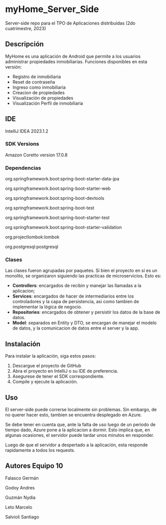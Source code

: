 # myHome_Server_Side
Server-side repo para el TPO de Aplicaciones distribuidas (2do cuatrimestre, 2023)

## Descripción
MyHome es una aplicación de Android que permite a los usuarios administrar propiedades inmobiliarias. 
Funciones disponibles en esta versión:
- Registro de inmobiliaria
- Reset de contraseña
- Ingreso como inmobiliaria
- Creacion de propiedades
- Visualización de propiedades
- Visualización Perfil de inmobiliaria

## IDE
IntelliJ IDEA 2023.1.2

### SDK Versions
Amazon Coretto version 17.0.8

### Dependencias
org.springframework.boot:spring-boot-starter-data-jpa

org.springframework.boot:spring-boot-starter-web

org.springframework.boot:spring-boot-devtools

org.springframework.boot:spring-boot-test

org.springframework.boot:spring-boot-starter-test

org.springframework.boot:spring-boot-starter-validation

org.projectlombok:lombok

org.postgresql:postgresql

### Clases
Las clases fueron agrupadas por paquetes. Si bien el proyecto en sí es un monolito, se organizaron siguiendo las practicas de microservicios. Esto es:
* **Controllers**: encargados de recibin y manejar las llamadas a la aplicacion;
* **Services**: encargados de hacer de intermediarios entre los controladores y la capa de persistencia, asi como tambien de implementar la lógica de negocio.
* **Repositories**: encargados de obtener y persistir los datos de la base de datos.
* **Model**: separados en Entity y DTO, se encargan de manejar el modelo de datos, y la comunicacion de datos entre el server y la app.

## Instalación
Para instalar la aplicación, siga estos pasos:
1. Descargue el proyecto de GitHub  
2. Abra el proyecto en IntelliJ o su IDE de preferencia.
3. Asegurese de tener el SDK correspondiente.
4. Compile y ejecute la aplicación.

## Uso
El server-side puede correrse localmente sin problemas. Sin embargo, de no querer hacer esto, tambien se encuentra desplegado en Azure.

Se debe tener en cuenta que, ante la falta de uso luego de un periodo de tiempo dado, Azure pone a la aplicacion a dormir. Esto implica que, en algunas ocasiones, el servidor puede tardar unos minutos en responder.

Luego de que el servidor a despertado a la aplicación, esta responde rapidamente a todos los requests.

## Autores Equipo 10
Falasco Germán

Godoy Andres

Guzmán Nydia

Leto Marcelo

Salvioli Santiago
